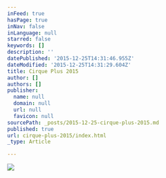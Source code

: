 ```yaml
---
inFeed: true
hasPage: true
inNav: false
inLanguage: null
starred: false
keywords: []
description: ''
datePublished: '2015-12-25T14:31:46.955Z'
dateModified: '2015-12-25T14:31:29.604Z'
title: Cirque Plus 2015
author: []
authors: []
publisher:
  name: null
  domain: null
  url: null
  favicon: null
sourcePath: _posts/2015-12-25-cirque-plus-2015.md
published: true
url: cirque-plus-2015/index.html
_type: Article

---
```

![](https://the-grid-user-content.s3-us-west-2.amazonaws.com/63352796-76f8-4d28-b601-abae5264a268.JPG)